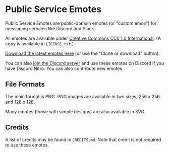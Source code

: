 # Public Service Emotes

Public Service Emotes are public-domain emotes (or "custom emoji") for messaging services like Discord and Slack.

All emotes are available under [Creative Commons CC0 1.0 International](https://creativecommons.org/publicdomain/zero/1.0/). (A copy is available in `LICENSE.txt`.)

[Download the latest emotes here](https://github.com/philipchungtech/pse/archive/master.zip) (or use the "Clone or download" button).

You can also [join the Discord server](https://discord.gg/ju9jgPM) and use these emotes on Discord if you have Discord Nitro. You can also contribute new emotes.

## File Formats

The main format is PNG. PNG images are available in two sizes, 256 x 256 and 128 x 128.

Many emotes (those with simple designs) are also available in SVG.

## Credits

A list of credits may be found in `CREDITS.md`. Note that credit is not required to use these emotes.